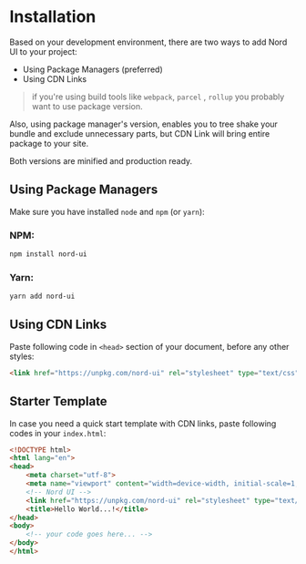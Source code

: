 # Installation

Based on your development environment, there are two ways to add Nord UI to your project:

- Using Package Managers (preferred)
- Using CDN Links

> if you're using build tools like `webpack`, `parcel` , `rollup` you probably want to use package version.

Also, using package manager's version, enables you to tree shake your bundle and exclude unnecessary parts, but CDN Link will bring entire package to your site.

Both versions are minified and production ready.

## Using Package Managers

Make sure you have installed `node` and `npm` (or `yarn`):

### NPM:

```bash
npm install nord-ui
```

### Yarn:

```bash
yarn add nord-ui
```

## Using CDN Links

Paste following code in  `<head>`  section of your document, before any other styles:

```html
<link href="https://unpkg.com/nord-ui" rel="stylesheet" type="text/css">
```

## Starter Template

In case you need a quick start template with CDN links, paste following codes in your `index.html`:

```html
<!DOCTYPE html>
<html lang="en">
<head>
	<meta charset="utf-8">
	<meta name="viewport" content="width=device-width, initial-scale=1, shrink-to-fit=no">
	<!-- Nord UI -->
	<link href="https://unpkg.com/nord-ui" rel="stylesheet" type="text/css">
	<title>Hello World...!</title>
</head>
<body>
	<!-- your code goes here... -->
</body>
</html>
```

